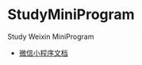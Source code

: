 # StudyMiniProgram
Study Weixin MiniProgram

* [微信小程序文档](https://developers.weixin.qq.com/miniprogram/dev/framework/)